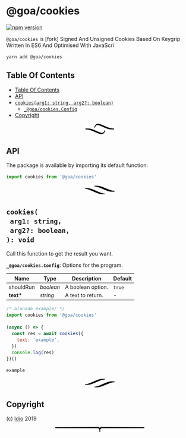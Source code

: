 # @goa/cookies

[![npm version](https://badge.fury.io/js/@goa/cookies.svg)](https://npmjs.org/package/@goa/cookies)

`@goa/cookies` is [fork] Signed And Unsigned Cookies Based On Keygrip Written In ES6 And Optimised With JavaScri

```sh
yarn add @goa/cookies
```

## Table Of Contents

- [Table Of Contents](#table-of-contents)
- [API](#api)
- [`cookies(arg1: string, arg2?: boolean)`](#mynewpackagearg1-stringarg2-boolean-void)
  * [`_@goa/cookies.Config`](#type-_@goa/cookiesconfig)
- [Copyright](#copyright)

<p align="center"><a href="#table-of-contents"><img src=".documentary/section-breaks/0.svg?sanitize=true"></a></p>

## API

The package is available by importing its default function:

```js
import cookies from '@goa/cookies'
```

<p align="center"><a href="#table-of-contents"><img src=".documentary/section-breaks/1.svg?sanitize=true"></a></p>

## `cookies(`<br/>&nbsp;&nbsp;`arg1: string,`<br/>&nbsp;&nbsp;`arg2?: boolean,`<br/>`): void`

Call this function to get the result you want.

__<a name="type-_@goa/cookiesconfig">`_@goa/cookies.Config`</a>__: Options for the program.

|   Name    |       Type       |    Description    | Default |
| --------- | ---------------- | ----------------- | ------- |
| shouldRun | <em>boolean</em> | A boolean option. | `true`  |
| __text*__ | <em>string</em>  | A text to return. | -       |

```js
/* alanode example/ */
import cookies from '@goa/cookies'

(async () => {
  const res = await cookies({
    text: 'example',
  })
  console.log(res)
})()
```
```
example
```

<p align="center"><a href="#table-of-contents"><img src=".documentary/section-breaks/2.svg?sanitize=true"></a></p>

## Copyright

(c) [Idio][1] 2019

[1]: https://idio.cc

<p align="center"><a href="#table-of-contents"><img src=".documentary/section-breaks/-1.svg?sanitize=true"></a></p>